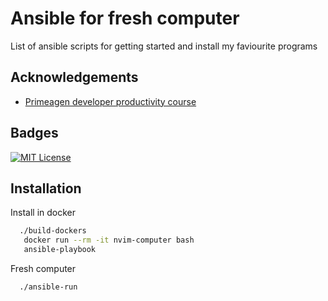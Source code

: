 
# Ansible for fresh computer

List of ansible scripts for getting started and install my faviourite programs


## Acknowledgements

 - [Primeagen developer productivity course](https://frontendmasters.com/courses/developer-productivity/)

## Badges

[![MIT License](https://img.shields.io/badge/License-MIT-green.svg)](https://choosealicense.com/licenses/mit/)

## Installation

Install in docker 

```bash
  ./build-dockers
   docker run --rm -it nvim-computer bash
   ansible-playbook
```

Fresh computer

```bash
  ./ansible-run
```
    
    